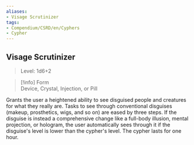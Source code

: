 ```yaml
---
aliases:
- Visage Scrutinizer
tags:
- Compendium/CSRD/en/Cyphers
- Cypher
---
```


  
## Visage Scrutinizer  
>Level: 1d6+2  
  
>[!info] Form  
>Device, Crystal, Injection, or Pill
  
Grants the user a heightened ability to see disguised people and creatures for what they really are. Tasks to see through conventional disguises (makeup, prosthetics, wigs, and so on) are eased by three steps. If the disguise is instead a comprehensive change like a full-body illusion, mental projection, or hologram, the user automatically sees through it if the disguise's level is lower than the cypher's level. The cypher lasts for one hour.